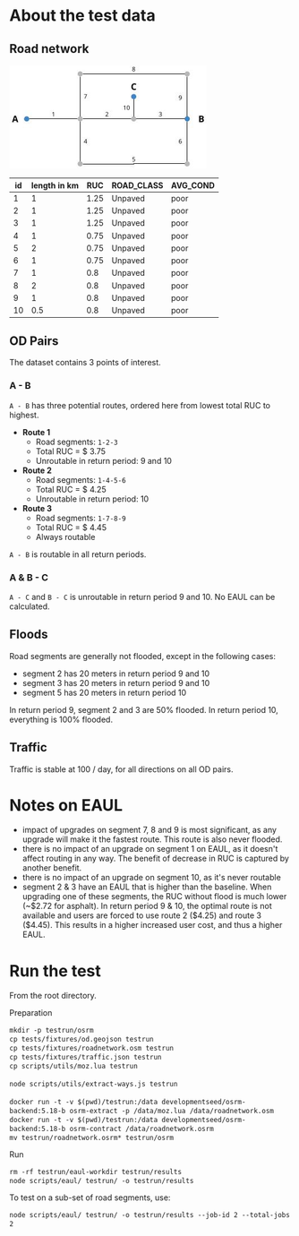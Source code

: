 # About the test data

## Road network

![](fixtures/roadnetwork-diagram.jpg)

| id | length in km | RUC | ROAD_CLASS | AVG_COND |
| --- | --- | --- | --- | --- |
| 1 | 1 | 1.25 | Unpaved | poor |
| 2 | 1 | 1.25 | Unpaved | poor |
| 3 | 1 | 1.25 | Unpaved | poor |
| 4 | 1 | 0.75 | Unpaved | poor |
| 5 | 2 | 0.75 | Unpaved | poor |
| 6 | 1 | 0.75 | Unpaved | poor |
| 7 | 1 | 0.8 | Unpaved | poor |
| 8 | 2 | 0.8 | Unpaved | poor |
| 9 | 1 | 0.8 | Unpaved | poor |
| 10 | 0.5 | 0.8 | Unpaved | poor |

## OD Pairs
The dataset contains 3 points of interest.

### A - B
`A - B` has three potential routes, ordered here from lowest total RUC to highest.

- **Route 1**  
  - Road segments: `1-2-3`
  - Total RUC = $ 3.75
  - Unroutable in return period: 9 and 10
- **Route 2**  
  - Road segments: `1-4-5-6`
  - Total RUC = $ 4.25
  - Unroutable in return period: 10
- **Route 3**  
  - Road segments: `1-7-8-9`
  - Total RUC = $ 4.45
  - Always routable

`A - B` is routable in all return periods.

### A & B - C
`A - C` and `B - C` is unroutable in return period 9 and 10. No EAUL can be calculated.

## Floods
Road segments are generally not flooded, except in the following cases:

- segment 2 has 20 meters in return period 9 and 10
- segment 3 has 20 meters in return period 9 and 10
- segment 5 has 20 meters in return period 10

In return period 9, segment 2 and 3 are 50% flooded. In return period 10, everything is 100% flooded.

## Traffic
Traffic is stable at 100 / day, for all directions on all OD pairs.

# Notes on EAUL

- impact of upgrades on segment 7, 8 and 9 is most significant, as any upgrade will make it the fastest route. This route is also never flooded.
- there is no impact of an upgrade on segment 1 on EAUL, as it doesn't affect routing in any way. The benefit of decrease in RUC is captured by another benefit.
- there is no impact of an upgrade on segment 10, as it's never routable
- segment 2 & 3 have an EAUL that is higher than the baseline. When upgrading one of these segments, the RUC without flood is much lower (~$2.72 for asphalt). In return period 9 & 10, the optimal route is not available and users are forced to use route 2 ($4.25) and route 3 ($4.45). This results in a higher increased user cost, and thus a higher EAUL.

# Run the test
From the root directory.

Preparation
```
mkdir -p testrun/osrm
cp tests/fixtures/od.geojson testrun
cp tests/fixtures/roadnetwork.osm testrun
cp tests/fixtures/traffic.json testrun
cp scripts/utils/moz.lua testrun

node scripts/utils/extract-ways.js testrun

docker run -t -v $(pwd)/testrun:/data developmentseed/osrm-backend:5.18-b osrm-extract -p /data/moz.lua /data/roadnetwork.osm
docker run -t -v $(pwd)/testrun:/data developmentseed/osrm-backend:5.18-b osrm-contract /data/roadnetwork.osrm
mv testrun/roadnetwork.osrm* testrun/osrm
```

Run
```
rm -rf testrun/eaul-workdir testrun/results
node scripts/eaul/ testrun/ -o testrun/results
```

To test on a sub-set of road segments, use:

```
node scripts/eaul/ testrun/ -o testrun/results --job-id 2 --total-jobs 2

```
